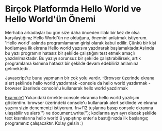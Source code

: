 # Birçok Platformda Hello World ve Hello World'ün Önemi

Merhaba arkadaşlar bu gün size daha önceden illaki bir kez de olsa karşılaştığınız Hello World'ün ne olduğunu, önemini anlatmak istiyorum. 'Hello world' aslında programlamanın girişi olarak kabul edilir. Çünkü bir kişi kodlamaya ilk ekrana Hello world yazısını yazdırarak başlamaktadır.Aslında bu yazı programın hatasız bir şekilde çalıştığını test etmek amaçlı yazdırılmaktadır. Bu yazıyı sorunsuz bir şekilde çalıştırabilirsek, artık programlama kısmına hatasız bir şekilde devam edebiliriz anlamına gelmektedir.

Javascript'te bunu yapmanın bir çok yolu vardır.
-Browser üzerinde ekrana alert şeklinde hello world yazdırmak
-console da hello world yazdırmak
-browser üzerinde console'u kullanarak hello world yazdırmak

[Example1](https://codepen.io/sumeyyeyegen/pen/VwKOjOO)
Yukarıdaki örnekte console ekranına hello world yazılışını gösterdim.
browser üzerindeki console'u kullanarak alert şeklinde ve ekrana yazımı sizin denemenizi istiyorum.
fn+f12 tuşlarına basıp console ekranına ulaşabilir ve alert('') ve document.write(''); kodlarına ayrı ayrı olacak şekilde text kısımlarına hello world'ü yapıştırıp enter'a bastığınızda ilk başlangıç programınız çalışacaktır. Kolay gelsin :)
